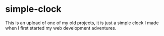 # simple-clock
This is an upload of one of my old projects, it is just a simple clock I made when I first started my web development adventures. 
